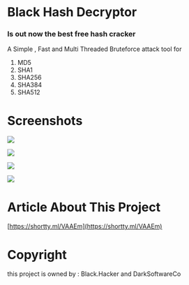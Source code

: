 # Black Hash Decryptor
### Is out now the best free hash cracker

A Simple , Fast and Multi Threaded Bruteforce attack tool for 
1. MD5
2. SHA1
3. SHA256
4. SHA384
5. SHA512

# Screenshots
![](https://i.gyazo.com/9979c675070316574f5b9d06f0cbe9d8.png)

![](https://i.gyazo.com/99dd7d37e3b991b42e26a7adfcc6fccb.png)

![](https://i.gyazo.com/8d9eb7a9295ef75260a8af835deedf03.png)

![](https://i.gyazo.com/363fa16ec8e63018d6df5fc487cbe0aa.png)

# Article About This Project
[https://shortty.ml/VAAEm](https://shortty.ml/VAAEm)
# Copyright
this project is owned by : Black.Hacker and DarkSoftwareCo

